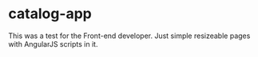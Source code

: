 # catalog-app
This was a test for the Front-end developer. Just simple resizeable pages with AngularJS scripts in it.
